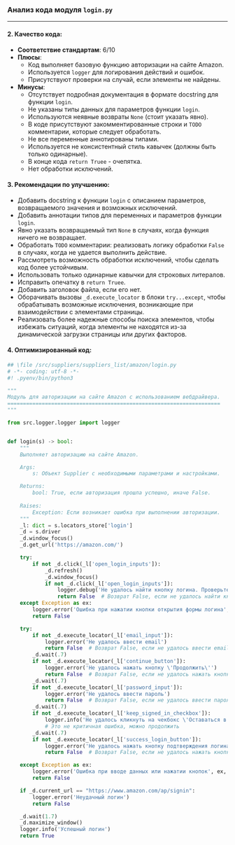 ### **Анализ кода модуля `login.py`**

---

#### **2. Качество кода**:
   - **Соответствие стандартам**: 6/10
   - **Плюсы**:
     - Код выполняет базовую функцию авторизации на сайте Amazon.
     - Используется `logger` для логирования действий и ошибок.
     - Присутствуют проверки на случай, если элементы не найдены.
   - **Минусы**:
     - Отсутствует подробная документация в формате docstring для функции `login`.
     - Не указаны типы данных для параметров функции `login`.
     - Используются неявные возвраты `None` (стоит указать явно).
     - В коде присутствуют закомментированные строки и `TODO` комментарии, которые следует обработать.
     - Не все переменные аннотированы типами.
     - Используется не консистентный стиль кавычек (должны быть только одинарные).
     - В конце кода `return Truee` - очепятка.
     - Нет обработки исключений.
     

#### **3. Рекомендации по улучшению**:
   - Добавить docstring к функции `login` с описанием параметров, возвращаемого значения и возможных исключений.
   - Добавить аннотации типов для переменных и параметров функции `login`.
   - Явно указать возвращаемый тип `None` в случаях, когда функция ничего не возвращает.
   - Обработать `TODO` комментарии: реализовать логику обработки `False` в случаях, когда не удается выполнить действие.
   - Рассмотреть возможность обработки исключений, чтобы сделать код более устойчивым.
   - Использовать только одинарные кавычки для строковых литералов.
   - Исправить опечатку в `return Truee`.
   - Добавить заголовок файла, если его нет.
   -  Оборачивать вызовы `_d.execute_locator` в блоки `try...except`, чтобы обрабатывать возможные исключения, возникающие при взаимодействии с элементами страницы.
   -  Реализовать более надежные способы поиска элементов, чтобы избежать ситуаций, когда элементы не находятся из-за динамической загрузки страницы или других факторов.

#### **4. Оптимизированный код**:

```python
## \file /src/suppliers/suppliers_list/amazon/login.py
# -*- coding: utf-8 -*-
#! .pyenv/bin/python3

"""   
Модуль для авторизации на сайте Amazon с использованием вебдрайвера.
====================================================================
"""

from src.logger.logger import logger


def login(s) -> bool:
    """
    Выполняет авторизацию на сайте Amazon.

    Args:
        s: Объект Supplier с необходимыми параметрами и настройками.

    Returns:
        bool: True, если авторизация прошла успешно, иначе False.
    
    Raises:
        Exception: Если возникает ошибка при выполнении авторизации.
    """
    _l: dict = s.locators_store['login']
    _d = s.driver
    _d.window_focus()
    _d.get_url('https://amazon.com/')

    try:
        if not _d.click(_l['open_login_inputs']):
            _d.refresh()
            _d.window_focus()
            if not _d.click(_l['open_login_inputs']):
                logger.debug('Не удалось найти кнопку логина. Проверьте локаторы.')
                return False  # Возврат False, если не удалось найти кнопку логина
    except Exception as ex:
        logger.error('Ошибка при нажатии кнопки открытия формы логина', ex, exc_info=True)
        return False

    try:
        if not _d.execute_locator(_l['email_input']):
            logger.error('Не удалось ввести email')
            return False  # Возврат False, если не удалось ввести email
        _d.wait(.7)
        if not _d.execute_locator(_l['continue_button']):
            logger.error('Не удалось нажать кнопку \'Продолжить\'')
            return False  # Возврат False, если не удалось нажать кнопку 'Продолжить'
        _d.wait(.7)
        if not _d.execute_locator(_l['password_input']):
            logger.error('Не удалось ввести пароль')
            return False  # Возврат False, если не удалось ввести пароль
        _d.wait(.7)
        if not _d.execute_locator(_l['keep_signed_in_checkbox']):
            logger.info('Не удалось кликнуть на чекбокс \'Оставаться в системе\'')
            # Это не критичная ошибка, можно продолжить
        _d.wait(.7)
        if not _d.execute_locator(_l['success_login_button']):
            logger.error('Не удалось нажать кнопку подтверждения логина')
            return False  # Возврат False, если не удалось нажать кнопку подтверждения

    except Exception as ex:
        logger.error('Ошибка при вводе данных или нажатии кнопок', ex, exc_info=True)
        return False

    if _d.current_url == "https://www.amazon.com/ap/signin":
        logger.error('Неудачный логин')
        return False

    _d.wait(1.7)
    _d.maximize_window()
    logger.info('Успешный логин')
    return True